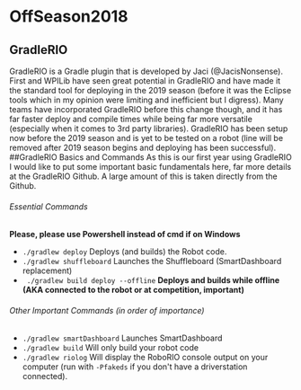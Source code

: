 # OffSeason2018

## GradleRIO
GradleRIO is a Gradle plugin that is developed by Jaci (@JacisNonsense). First and WPILib have seen great potential in GradleRIO and have made it the standard tool for deploying in the 2019 season (before it was the Eclipse tools which in my opinion were limiting and inefficient but I digress). Many teams have incorporated GradleRIO before this change though, and it has far faster deploy and compile times while being far more versatile (especially when it comes to 3rd party libraries). GradleRIO has been setup now before the 2019 season and is yet to be tested on a robot (line will be removed after 2019 season begins and deploying has been successful).
##GradleRIO Basics and Commands
As this is our first year using GradleRIO I would like to put some important basic fundamentals here, far more details at the GradleRIO Github. A large amount of this is taken directly from the Github.
###### Essential Commands
**Please, please use Powershell instead of cmd if on Windows**
- ```./gradlew deploy``` Deploys (and builds) the Robot code.
- ```./gradlew shuffleboard``` Launches the Shuffleboard (SmartDashboard replacement)
- ``` ./gradlew build deploy --offline``` **Deploys and builds while offline (AKA connected to the robot or at competition, important)**

###### Other Important Commands (in order of importance)
- ```./gradlew smartDashboard``` Launches SmartDashboard
- ```./gradlew build``` Will only build your robot code  
- ```./gradlew riolog``` Will display the RoboRIO console output on your computer (run with `-Pfakeds` if you don't have a driverstation connected).  
